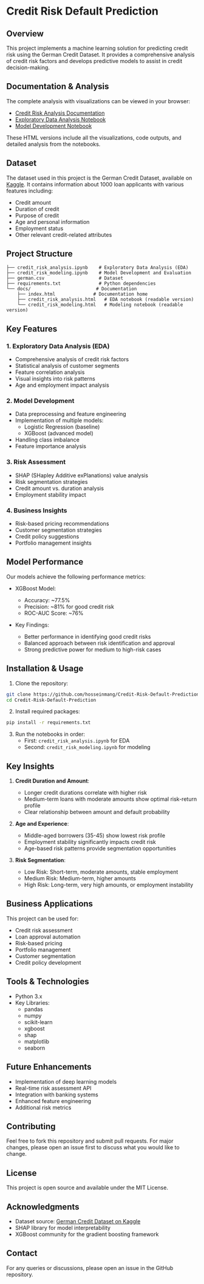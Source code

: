 # Credit Risk Default Prediction

## Overview
This project implements a machine learning solution for predicting credit risk using the German Credit Dataset. It provides a comprehensive analysis of credit risk factors and develops predictive models to assist in credit decision-making.

## Documentation & Analysis

The complete analysis with visualizations can be viewed in your browser:
- [Credit Risk Analysis Documentation](docs/index.html)
- [Exploratory Data Analysis Notebook](docs/credit_risk_analysis.html)
- [Model Development Notebook](docs/credit_risk_modeling.html)

These HTML versions include all the visualizations, code outputs, and detailed analysis from the notebooks.

## Dataset
The dataset used in this project is the German Credit Dataset, available on [Kaggle](https://www.kaggle.com/datasets/mpwolke/cusersmarildownloadsgermancsv). It contains information about 1000 loan applicants with various features including:
- Credit amount
- Duration of credit
- Purpose of credit
- Age and personal information
- Employment status
- Other relevant credit-related attributes

## Project Structure
```
├── credit_risk_analysis.ipynb    # Exploratory Data Analysis (EDA)
├── credit_risk_modeling.ipynb    # Model Development and Evaluation
├── german.csv                    # Dataset
├── requirements.txt              # Python dependencies
└── docs/                        # Documentation
    ├── index.html              # Documentation home
    ├── credit_risk_analysis.html   # EDA notebook (readable version)
    └── credit_risk_modeling.html   # Modeling notebook (readable version)
```

## Key Features

### 1. Exploratory Data Analysis (EDA)
- Comprehensive analysis of credit risk factors
- Statistical analysis of customer segments
- Feature correlation analysis
- Visual insights into risk patterns
- Age and employment impact analysis

### 2. Model Development
- Data preprocessing and feature engineering
- Implementation of multiple models:
  - Logistic Regression (baseline)
  - XGBoost (advanced model)
- Handling class imbalance
- Feature importance analysis

### 3. Risk Assessment
- SHAP (SHapley Additive exPlanations) value analysis
- Risk segmentation strategies
- Credit amount vs. duration analysis
- Employment stability impact

### 4. Business Insights
- Risk-based pricing recommendations
- Customer segmentation strategies
- Credit policy suggestions
- Portfolio management insights

## Model Performance

Our models achieve the following performance metrics:

- XGBoost Model:
  - Accuracy: ~77.5%
  - Precision: ~81% for good credit risk
  - ROC-AUC Score: ~76%

- Key Findings:
  - Better performance in identifying good credit risks
  - Balanced approach between risk identification and approval
  - Strong predictive power for medium to high-risk cases

## Installation & Usage

1. Clone the repository:
```bash
git clone https://github.com/hosseinmang/Credit-Risk-Default-Prediction.git
cd Credit-Risk-Default-Prediction
```

2. Install required packages:
```bash
pip install -r requirements.txt
```

3. Run the notebooks in order:
   - First: `credit_risk_analysis.ipynb` for EDA
   - Second: `credit_risk_modeling.ipynb` for modeling

## Key Insights

1. **Credit Duration and Amount**:
   - Longer credit durations correlate with higher risk
   - Medium-term loans with moderate amounts show optimal risk-return profile
   - Clear relationship between amount and default probability

2. **Age and Experience**:
   - Middle-aged borrowers (35-45) show lowest risk profile
   - Employment stability significantly impacts credit risk
   - Age-based risk patterns provide segmentation opportunities

3. **Risk Segmentation**:
   - Low Risk: Short-term, moderate amounts, stable employment
   - Medium Risk: Medium-term, higher amounts
   - High Risk: Long-term, very high amounts, or employment instability

## Business Applications

This project can be used for:
- Credit risk assessment
- Loan approval automation
- Risk-based pricing
- Portfolio management
- Customer segmentation
- Credit policy development

## Tools & Technologies
- Python 3.x
- Key Libraries:
  - pandas
  - numpy
  - scikit-learn
  - xgboost
  - shap
  - matplotlib
  - seaborn

## Future Enhancements
- Implementation of deep learning models
- Real-time risk assessment API
- Integration with banking systems
- Enhanced feature engineering
- Additional risk metrics

## Contributing
Feel free to fork this repository and submit pull requests. For major changes, please open an issue first to discuss what you would like to change.

## License
This project is open source and available under the MIT License.

## Acknowledgments
- Dataset source: [German Credit Dataset on Kaggle](https://www.kaggle.com/datasets/mpwolke/cusersmarildownloadsgermancsv)
- SHAP library for model interpretability
- XGBoost community for the gradient boosting framework

## Contact
For any queries or discussions, please open an issue in the GitHub repository.